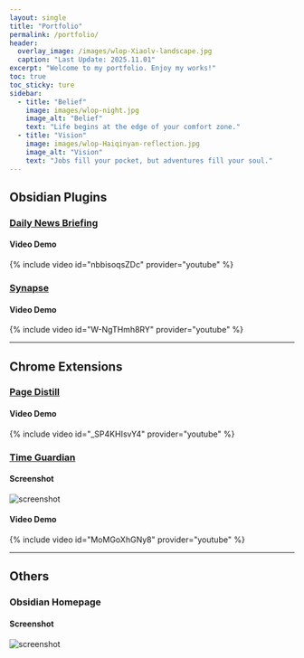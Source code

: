 ```yaml
---
layout: single
title: "Portfolio"
permalink: /portfolio/
header:
  overlay_image: /images/wlop-Xiaolv-landscape.jpg
  caption: "Last Update: 2025.11.01"
excerpt: "Welcome to my portfolio. Enjoy my works!"
toc: true
toc_sticky: ture
sidebar:
  - title: "Belief"
    image: images/wlop-night.jpg
    image_alt: "Belief"
    text: "Life begins at the edge of your comfort zone."
  - title: "Vision"
    image: images/wlop-Haiqinyan-reflection.jpg
    image_alt: "Vision"
    text: "Jobs fill your pocket, but adventures fill your soul."
---
```


## Obsidian Plugins

### [Daily News Briefing](https://github.com/ChenziqiAdam/Daily-News-Briefing)

#### Video Demo
{% include video id="nbbisoqsZDc" provider="youtube" %}


### [Synapse](https://github.com/ChenziqiAdam/Synapse)

#### Video Demo
{% include video id="W-NgTHmh8RY" provider="youtube" %}

---

## Chrome Extensions

### [Page Distill](https://chromewebstore.google.com/detail/ai-page-summarizer/dljebhllfjmeidaafhdlidpdhdhkfgph)

#### Video Demo
{% include video id="_SP4KHIsvY4" provider="youtube" %}

### [Time Guardian](https://chromewebstore.google.com/detail/time-guardian/nooddbcedmaojbhgebdcjdnkjbojjjeb)

#### Screenshot
![screenshot](/images/time-guardian.png)

#### Video Demo
{% include video id="MoMGoXhGNy8" provider="youtube" %}

---

## Others

### Obsidian Homepage

#### Screenshot
![screenshot](/images/obsidian-homepage-dark.png)